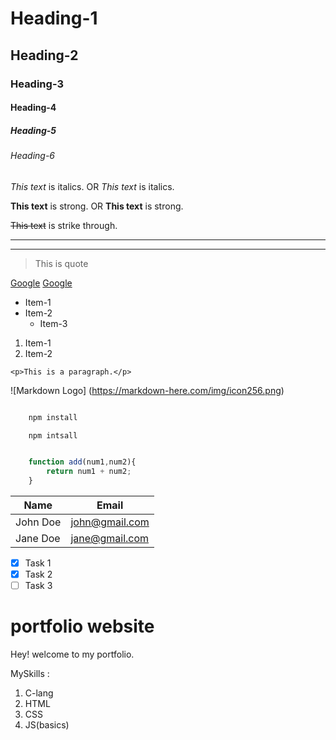 <!-- Headings -->
# Heading-1
## Heading-2
### Heading-3
#### Heading-4
##### Heading-5
###### Heading-6

<!-- Italics -->
*This text* is italics.
        OR
_This text_ is italics.

<!-- Strong -->
**This text** is strong.
        OR
__This text__ is strong.

<!-- Strikethrough -->
~~This text~~ is strike through.

<!-- Horizontal Rule -->
---
___

<!-- Blockquote -->
> This is quote

<!-- Links -->
[Google](http://google.com)
[Google](http://google.com "Google Link")

<!-- UL -->
* Item-1
* Item-2
    * Item-3

<!-- OL -->
1. Item-1
1. Item-2

<!-- Inline code block -->
`<p>This is a paragraph.</p>`

<!-- Image -->
![Markdown Logo]
(https://markdown-here.com/img/icon256.png)

<!-- Github markdowns -->

<!-- Code Blocks -->

``` bash

    npm install

    npm intsall
```

```javascript

    function add(num1,num2){
        return num1 + num2;
    }
```

<!-- Tables -->

|   Name	|     Email     |
|-----------|---------------|
| John Doe	| john@gmail.com|
| Jane Doe	| jane@gmail.com|

<!-- Task List -->

* [x] Task 1
* [x] Task 2
* [ ] Task 3

# portfolio website

Hey! welcome to my portfolio.

MySkills :
1. C-lang
2. HTML
3. CSS
4. JS(basics)
 